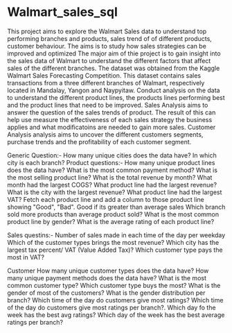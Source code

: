 # Walmart_sales_sql

This project aims to explore the Walmart Sales data to understand top performing branches and products, sales trend of of different products, customer behaviour. The aims is to study how sales strategies can be improved and optimized
The major aim of thie project is to gain insight into the sales data of Walmart to understand the different factors that affect sales of the different branches.
The dataset was obtained from the Kaggle Walmart Sales Forecasting Competition. This dataset contains sales transactions from a three different branches of Walmart, respectively located in Mandalay, Yangon and Naypyitaw. 
Conduct analysis on the data to understand the different product lines, the products lines performing best and the product lines that need to be improved.
Sales Analysis aims to answer the question of the sales trends of product. The result of this can help use measure the effectiveness of each sales strategy the business applies and what modificatoins are needed to gain more sales.
Customer Analysis analysis aims to uncover the different customers segments, purchase trends and the profitability of each customer segment.

Generic Question:-
How many unique cities does the data have?
In which city is each branch?
Product questions:-
How many unique product lines does the data have?
What is the most common payment method?
What is the most selling product line?
What is the total revenue by month?
What month had the largest COGS?
What product line had the largest revenue?
What is the city with the largest revenue?
What product line had the largest VAT?
Fetch each product line and add a column to those product line showing "Good", "Bad". Good if its greater than average sales
Which branch sold more products than average product sold?
What is the most common product line by gender?
What is the average rating of each product line?

Sales questins:-
Number of sales made in each time of the day per weekday
Which of the customer types brings the most revenue?
Which city has the largest tax percent/ VAT (Value Added Tax)?
Which customer type pays the most in VAT?

Customer
How many unique customer types does the data have?
How many unique payment methods does the data have?
What is the most common customer type?
Which customer type buys the most?
What is the gender of most of the customers?
What is the gender distribution per branch?
Which time of the day do customers give most ratings?
Which time of the day do customers give most ratings per branch?.
Which day fo the week has the best avg ratings?
Which day of the week has the best average ratings per branch?
